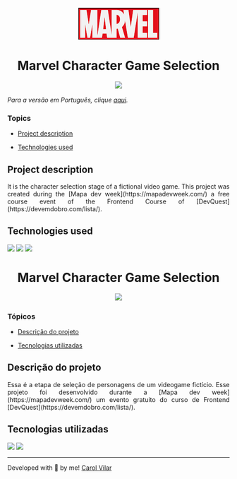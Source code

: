 <p align='center'> <img src="./src/marvel-logo.png" alt="image of the character selection page"> </p>

<h1 align='center'> Marvel Character Game Selection </h1>

<div align='center'>
	<img src="http://img.shields.io/static/v1?label=STATUS&message=DEVELOPING&color=yellow&style=for-the-badge"/>
</div>


_Para a versão em Português, clique [aqui](#portuguese)._


### Topics

- [Project description](#project-description)

- [Technologies used](#technologies-used)
<!-- 
- [What I learned](#what-I-learned)

- [Access the Project](#access-the-project)
 -->

## Project description

<p align="justify">
It is the character selection stage of a fictional video game. 
This project was created during the [Mapa dev week](https://mapadevweek.com/) a free course event of the Frontend Course of [DevQuest](https://devemdobro.com/lista/).
</p>


## Technologies used

<div>
  <img src="https://img.shields.io/badge/HTML5-E34F26?style=for-the-badge&logo=html5&logoColor=white">
  <img src="https://img.shields.io/badge/CSS3-1572B6?style=for-the-badge&logo=css3&logoColor=white">
  <img src="https://img.shields.io/badge/JavaScript-F7DF1E?style=for-the-badge&logo=javascript&logoColor=black">
</div>

<!-- ## What I learned



## Access the Project

You can [access the project here](https://bo83dev.github.io/alura-plus) 

Mobile

<img src="./src/alura-plus-mobile-screen.gif" alt="Alura plus mobile screen gif">

Tablet 

<img src="./src/alura-plus-tablet-screen.gif" alt="Alura plus desktop screen gif">

Desktop 

<img src="./src/alura-plus-desktop-screen.gif" alt="Alura plus desktop screen gif"> -->


<div id="portuguese">


<h1 align='center'> Marvel Character Game Selection </h1>


<div align='center'>
	<img src="http://img.shields.io/static/v1?label=STATUS&message=DEVELOPING&color=yellow&style=for-the-badge"/>
</div>


### Tópicos 

- [Descrição do projeto](#descrição-do-projeto)

- [Tecnologias utilizadas](#tecnologias-utilizadas)
<!-- 
- [O que aprendi](#o-que-aprendi)

- [Acesse o projeto](#acesse-o-projeto) -->


## Descrição do projeto 

<p align="justify">
Essa é a etapa de seleção de personagens de um videogame fictício. 
Esse projeto foi desenvolvido durante a [Mapa dev week](https://mapadevweek.com/) um evento gratuito do curso de Frontend [DevQuest](https://devemdobro.com/lista/).
</p>


## Tecnologias utilizadas

<div>
  <img src="https://img.shields.io/badge/HTML5-E34F26?style=for-the-badge&logo=html5&logoColor=white">
  <img src="https://img.shields.io/badge/CSS3-1572B6?style=for-the-badge&logo=css3&logoColor=white">
</div>

<!-- ## O que aprendi

## Acesse o projeto

Você pode [acessar o projeto aqui](https://bo83dev.github.io/testimonials-project/) 

Mobile

<img src="./src/alura-plus-mobile-screen.gif" alt="Alura plus mobile screen gif">

Tablet 

<img src="./src/alura-plus-tablet-screen.gif" alt="Alura plus desktop screen gif">

Desktop 

<img src="./src/alura-plus-desktop-screen.gif" alt="Alura plus desktop screen gif"> -->


<hr>

Developed with 🧡 by me!  [Carol Vilar](https://www.linkedin.com/in/carolinebarbosavilar/)
